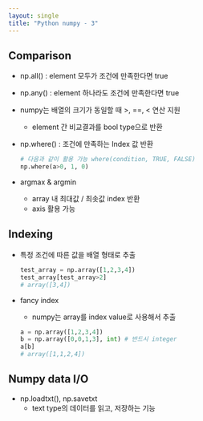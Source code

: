 ```yaml
---
layout: single
title: "Python numpy - 3"
---
```

## Comparison

- np.all() : element 모두가 조건에 만족한다면 true

- np.any() : element 하나라도 조건에 만족한다면 true

- numpy는 배열의 크기가 동일할 때 >, ==, < 연산 지원

  - element 간 비교결과를 bool type으로 반환

- np.where() : 조건에 만족하는 Index 값 반환

  ```python
  # 다음과 같이 활용 가능 where(condition, TRUE, FALSE)
  np.where(a>0, 1, 0)
  ```

- argmax & argmin

  - array 내 최대값 / 최솟값 index 반환
  - axis 활용 가능

## Indexing

- 특정 조건에 따른 값을 배열 형태로 추출

  ```python
  test_array = np.array([1,2,3,4])
  test_array[test_array>2]
  # array([3,4])
  ```

- fancy index

  - numpy는 array를 index value로 사용해서 추출

  ```python
  a = np.array([1,2,3,4])
  b = np.array([0,0,1,3], int) # 반드시 integer
  a[b]
  # array([1,1,2,4])
  ```

## Numpy data I/O

- np.loadtxt(), np.savetxt
  - text type의 데이터를 읽고, 저장하는 기능
